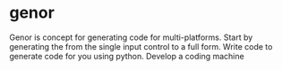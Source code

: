 # genor
Genor is concept for generating code for multi-platforms. Start by generating the from the single input control to a full form. Write code to generate code for you using python. Develop a coding machine
